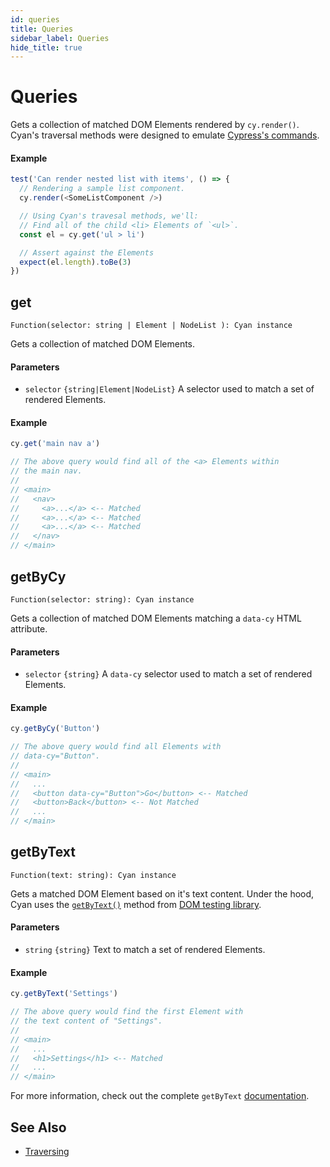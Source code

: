 ```yaml
---
id: queries
title: Queries
sidebar_label: Queries
hide_title: true
---
```


# Queries

Gets a collection of matched DOM Elements rendered by `cy.render()`. Cyan's traversal methods were designed to emulate [Cypress's commands](https://docs.cypress.io/api/api/table-of-contents.html).

#### Example

```js
test('Can render nested list with items', () => {
  // Rendering a sample list component.
  cy.render(<SomeListComponent />)

  // Using Cyan's travesal methods, we'll:
  // Find all of the child <li> Elements of `<ul>`.
  const el = cy.get('ul > li')

  // Assert against the Elements
  expect(el.length).toBe(3)
})
```

## get

`Function(selector: string | Element | NodeList ): Cyan instance`

Gets a collection of matched DOM Elements.

#### Parameters

- `selector` `{string|Element|NodeList}` A selector used to match a set of rendered Elements.

#### Example

```javascript
cy.get('main nav a')

// The above query would find all of the <a> Elements within
// the main nav.
//
// <main>
//   <nav>
//     <a>...</a> <-- Matched
//     <a>...</a> <-- Matched
//     <a>...</a> <-- Matched
//   </nav>
// </main>
```

## getByCy

`Function(selector: string): Cyan instance`

Gets a collection of matched DOM Elements matching a `data-cy` HTML attribute.

#### Parameters

- `selector` `{string}` A `data-cy` selector used to match a set of rendered Elements.

#### Example

```javascript
cy.getByCy('Button')

// The above query would find all Elements with
// data-cy="Button".
//
// <main>
//   ...
//   <button data-cy="Button">Go</button> <-- Matched
//   <button>Back</button> <-- Not Matched
//   ...
// </main>
```

## getByText

`Function(text: string): Cyan instance`

Gets a matched DOM Element based on it's text content. Under the hood, Cyan uses the [`getByText()`](https://testing-library.com/docs/dom-testing-library/api-queries#bytext) method from [DOM testing library](https://testing-library.com/).

#### Parameters

- `string` `{string}` Text to match a set of rendered Elements.

#### Example

```javascript
cy.getByText('Settings')

// The above query would find the first Element with
// the text content of "Settings".
//
// <main>
//   ...
//   <h1>Settings</h1> <-- Matched
//   ...
// </main>
```

For more information, check out the complete `getByText` [documentation](https://testing-library.com/docs/dom-testing-library/api-queries#bytext).

## See Also

- [Traversing](./traversing)
